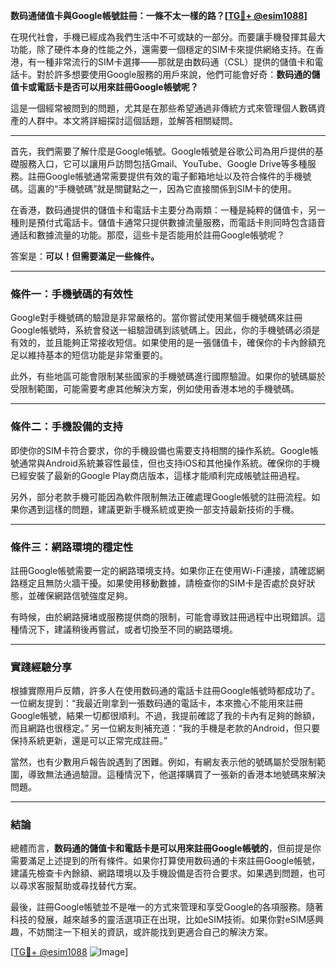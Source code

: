 **数码通储值卡與Google帳號註冊：一條不太一樣的路？[[TG💪+ @esim1088](https://t.me/s/esim1088)]**

在現代社會，手機已經成為我們生活中不可或缺的一部分。而要讓手機發揮其最大功能，除了硬件本身的性能之外，還需要一個穩定的SIM卡來提供網絡支持。在香港，有一種非常流行的SIM卡選擇——那就是由数码通（CSL）提供的儲值卡和電話卡。對於許多想要使用Google服務的用戶來說，他們可能會好奇：**数码通的儲值卡或電話卡是否可以用來註冊Google帳號呢？**

這是一個經常被問到的問題，尤其是在那些希望通過非傳統方式來管理個人數碼資產的人群中。本文將詳細探討這個話題，並解答相關疑問。

---

首先，我們需要了解什麼是Google帳號。Google帳號是谷歌公司為用戶提供的基礎服務入口，它可以讓用戶訪問包括Gmail、YouTube、Google Drive等多種服務。註冊Google帳號通常需要提供有效的電子郵箱地址以及符合條件的手機號碼。這裏的“手機號碼”就是關鍵點之一，因為它直接關係到SIM卡的使用。

在香港，数码通提供的儲值卡和電話卡主要分為兩類：一種是純粹的儲值卡，另一種則是預付式電話卡。儲值卡通常只提供數據流量服務，而電話卡則同時包含語音通話和數據流量的功能。那麼，這些卡是否能用於註冊Google帳號呢？

答案是：**可以！但需要滿足一些條件。**

---

### **條件一：手機號碼的有效性**
Google對手機號碼的驗證是非常嚴格的。當你嘗試使用某個手機號碼來註冊Google帳號時，系統會發送一組驗證碼到該號碼上。因此，你的手機號碼必須是有效的，並且能夠正常接收短信。如果使用的是一張儲值卡，確保你的卡內餘額充足以維持基本的短信功能是非常重要的。

此外，有些地區可能會限制某些國家的手機號碼進行國際驗證。如果你的號碼屬於受限制範圍，可能需要考慮其他解決方案，例如使用香港本地的手機號碼。

---

### **條件二：手機設備的支持**
即使你的SIM卡符合要求，你的手機設備也需要支持相關的操作系統。Google帳號通常與Android系統兼容性最佳，但也支持iOS和其他操作系統。確保你的手機已經安裝了最新的Google Play商店版本，這樣才能順利完成帳號註冊過程。

另外，部分老款手機可能因為軟件限制無法正確處理Google帳號的註冊流程。如果你遇到這樣的問題，建議更新手機系統或更換一部支持最新技術的手機。

---

### **條件三：網路環境的穩定性**
註冊Google帳號需要一定的網路環境支持。如果你正在使用Wi-Fi連接，請確認網路穩定且無防火牆干擾。如果使用移動數據，請檢查你的SIM卡是否處於良好狀態，並確保網路信號強度足夠。

有時候，由於網路擁堵或服務提供商的限制，可能會導致註冊過程中出現錯誤。這種情況下，建議稍後再嘗試，或者切換至不同的網路環境。

---

### **實踐經驗分享**

根據實際用戶反饋，許多人在使用数码通的電話卡註冊Google帳號時都成功了。一位網友提到：“我最近剛拿到一張数码通的電話卡，本來擔心不能用來註冊Google帳號，結果一切都很順利。不過，我提前確認了我的卡內有足夠的餘額，而且網路也很穩定。” 另一位網友則補充道：“我的手機是老款的Android，但只要保持系統更新，還是可以正常完成註冊。”

當然，也有少數用戶報告說遇到了困難。例如，有網友表示他的號碼屬於受限制範圍，導致無法通過驗證。這種情況下，他選擇購買了一張新的香港本地號碼來解決問題。

---

### **結論**

總體而言，**数码通的儲值卡和電話卡是可以用來註冊Google帳號的**，但前提是你需要滿足上述提到的所有條件。如果你打算使用数码通的卡來註冊Google帳號，建議先檢查卡內餘額、網路環境以及手機設備是否符合要求。如果遇到問題，也可以尋求客服幫助或尋找替代方案。

最後，註冊Google帳號並不是唯一的方式來管理和享受Google的各項服務。隨著科技的發展，越來越多的靈活選項正在出現，比如eSIM技術。如果你對eSIM感興趣，不妨關注一下相关的資訊，或許能找到更適合自己的解決方案。

[[TG💪+ @esim1088](https://t.me/s/esim1088) ![Image](https://i.postimg.cc/4NQfJmqS/Snipaste-2025-05-13-00-14-12.png)]